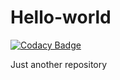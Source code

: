 # Hello-world

[![Codacy Badge](https://api.codacy.com/project/badge/Grade/243d10edba5d44e582f7663cc373d30b)](https://www.codacy.com/app/Thamiz21/Hello-world?utm_source=github.com&utm_medium=referral&utm_content=Thamiz21/Hello-world&utm_campaign=badger)

Just another repository
